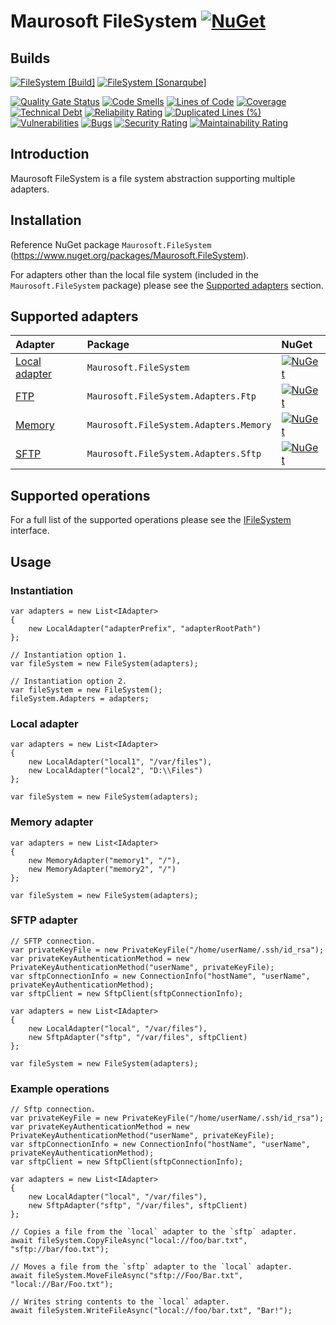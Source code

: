 # Maurosoft FileSystem [![NuGet](https://img.shields.io/nuget/v/Maurosoft.FileSystem)](https://www.nuget.org/packages/Maurosoft.FileSystem)

## Builds
[![FileSystem [Build]](https://github.com/maurosoft1973/FileSystem/actions/workflows/build.yml/badge.svg)](https://github.com/maurosoft1973/FileSystem/actions/workflows/build.yml)
[![FileSystem [Sonarqube]](https://github.com/maurosoft1973/FileSystem/actions/workflows/sonarqube.yml/badge.svg)](https://github.com/maurosoft1973/FileSystem/actions/workflows/sonarqube.yml)

[![Quality Gate Status](https://sonarcloud.io/api/project_badges/measure?project=maurosoft1973_FileSystem&metric=alert_status)](https://sonarcloud.io/summary/new_code?id=maurosoft1973_FileSystem)
[![Code Smells](https://sonarcloud.io/api/project_badges/measure?project=maurosoft1973_FileSystem&metric=code_smells)](https://sonarcloud.io/summary/new_code?id=maurosoft1973_FileSystem)
[![Lines of Code](https://sonarcloud.io/api/project_badges/measure?project=maurosoft1973_FileSystem&metric=ncloc)](https://sonarcloud.io/summary/new_code?id=maurosoft1973_FileSystem)
[![Coverage](https://sonarcloud.io/api/project_badges/measure?project=maurosoft1973_FileSystem&metric=coverage)](https://sonarcloud.io/summary/new_code?id=maurosoft1973_FileSystem)
[![Technical Debt](https://sonarcloud.io/api/project_badges/measure?project=maurosoft1973_FileSystem&metric=sqale_index)](https://sonarcloud.io/summary/new_code?id=maurosoft1973_FileSystem)
[![Reliability Rating](https://sonarcloud.io/api/project_badges/measure?project=maurosoft1973_FileSystem&metric=reliability_rating)](https://sonarcloud.io/summary/new_code?id=maurosoft1973_FileSystem)
[![Duplicated Lines (%)](https://sonarcloud.io/api/project_badges/measure?project=maurosoft1973_FileSystem&metric=duplicated_lines_density)](https://sonarcloud.io/summary/new_code?id=maurosoft1973_FileSystem)
[![Vulnerabilities](https://sonarcloud.io/api/project_badges/measure?project=maurosoft1973_FileSystem&metric=vulnerabilities)](https://sonarcloud.io/summary/new_code?id=maurosoft1973_FileSystem)
[![Bugs](https://sonarcloud.io/api/project_badges/measure?project=maurosoft1973_FileSystem&metric=bugs)](https://sonarcloud.io/summary/new_code?id=maurosoft1973_FileSystem)
[![Security Rating](https://sonarcloud.io/api/project_badges/measure?project=maurosoft1973_FileSystem&metric=security_rating)](https://sonarcloud.io/summary/new_code?id=maurosoft1973_FileSystem)
[![Maintainability Rating](https://sonarcloud.io/api/project_badges/measure?project=maurosoft1973_FileSystem&metric=sqale_rating)](https://sonarcloud.io/summary/new_code?id=maurosoft1973_FileSystem)

## Introduction
Maurosoft FileSystem is a file system abstraction supporting multiple adapters.

## Installation
Reference NuGet package `Maurosoft.FileSystem` (https://www.nuget.org/packages/Maurosoft.FileSystem).

For adapters other than the local file system (included in the `Maurosoft.FileSystem` package) please see the [Supported adapters](#supported-adapters) section.

## Supported adapters
| Adapter                                         | Package                                           | NuGet                                                                                                                                                                      |
|:------------------------------------------------|:--------------------------------------------------|:---------------------------------------------------------------------------------------------------------------------------------------------------------------------------|
| [Local adapter](#local-adapter)                 | `Maurosoft.FileSystem`                            | [![NuGet](https://img.shields.io/nuget/v/Maurosoft.FileSystem)](https://www.nuget.org/packages/Maurosoft.FileSystem)                                                       |
| [FTP](#ftp-adapter)                             | `Maurosoft.FileSystem.Adapters.Ftp`               | [![NuGet](https://img.shields.io/nuget/v/Maurosoft.FileSystem.Adapters.Ftp)](https://www.nuget.org/packages/Maurosoft.FileSystem.Adapters.Ftp)                             |
| [Memory](#memory-adapter)                       | `Maurosoft.FileSystem.Adapters.Memory`            | [![NuGet](https://img.shields.io/nuget/v/Maurosoft.FileSystem.Adapters.Memory)](https://www.nuget.org/packages/Maurosoft.FileSystem.Adapters.Memory)                       |
| [SFTP](#sftp-adapter)                           | `Maurosoft.FileSystem.Adapters.Sftp`              | [![NuGet](https://img.shields.io/nuget/v/Maurosoft.FileSystem.Adapters.Sftp)](https://www.nuget.org/packages/Maurosoft.FileSystem.Adapters.Sftp)                           |

## Supported operations
For a full list of the supported operations please see the [IFileSystem](../master/FileSystem/src/IFileSystem.cs) interface.

## Usage

### Instantiation
```
var adapters = new List<IAdapter>
{
    new LocalAdapter("adapterPrefix", "adapterRootPath")
};

// Instantiation option 1.
var fileSystem = new FileSystem(adapters);

// Instantiation option 2.
var fileSystem = new FileSystem();
fileSystem.Adapters = adapters;
```

### Local adapter
```
var adapters = new List<IAdapter>
{
    new LocalAdapter("local1", "/var/files"),
    new LocalAdapter("local2", "D:\\Files")
};

var fileSystem = new FileSystem(adapters);
```

### Memory adapter
```
var adapters = new List<IAdapter>
{
    new MemoryAdapter("memory1", "/"),
    new MemoryAdapter("memory2", "/")
};

var fileSystem = new FileSystem(adapters);
```

### SFTP adapter
```
// SFTP connection.
var privateKeyFile = new PrivateKeyFile("/home/userName/.ssh/id_rsa");
var privateKeyAuthenticationMethod = new PrivateKeyAuthenticationMethod("userName", privateKeyFile);
var sftpConnectionInfo = new ConnectionInfo("hostName", "userName", privateKeyAuthenticationMethod);
var sftpClient = new SftpClient(sftpConnectionInfo);

var adapters = new List<IAdapter>
{
    new LocalAdapter("local", "/var/files"),
    new SftpAdapter("sftp", "/var/files", sftpClient)
};

var fileSystem = new FileSystem(adapters);
```

### Example operations
```
// Sftp connection.
var privateKeyFile = new PrivateKeyFile("/home/userName/.ssh/id_rsa");
var privateKeyAuthenticationMethod = new PrivateKeyAuthenticationMethod("userName", privateKeyFile);
var sftpConnectionInfo = new ConnectionInfo("hostName", "userName", privateKeyAuthenticationMethod);
var sftpClient = new SftpClient(sftpConnectionInfo);

var adapters = new List<IAdapter>
{
    new LocalAdapter("local", "/var/files"),
    new SftpAdapter("sftp", "/var/files", sftpClient)
};

// Copies a file from the `local` adapter to the `sftp` adapter.
await fileSystem.CopyFileAsync("local://foo/bar.txt", "sftp://bar/foo.txt");

// Moves a file from the `sftp` adapter to the `local` adapter.
await fileSystem.MoveFileAsync("sftp://Foo/Bar.txt", "local://Bar/Foo.txt");

// Writes string contents to the `local` adapter.
await fileSystem.WriteFileAsync("local://foo/bar.txt", "Bar!");

```